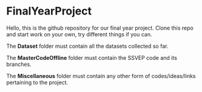 # FinalYearProject

Hello, this is the github repository for our final year project.
Clone this repo and start work on your own, try different things if you can.

The **Dataset** folder must contain all the datasets collected so far. 

The **MasterCodeOffline** folder must contain the SSVEP code and its branches.

The **Miscellaneous** folder must contain any other form of codes/ideas/links pertaining to the project.
